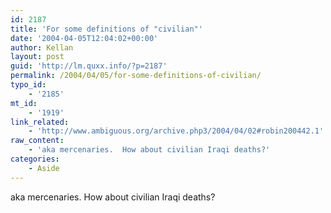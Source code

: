 ```yaml
---
id: 2187
title: 'For some definitions of "civilian"'
date: '2004-04-05T12:04:02+00:00'
author: Kellan
layout: post
guid: 'http://lm.quxx.info/?p=2187'
permalink: /2004/04/05/for-some-definitions-of-civilian/
typo_id:
    - '2185'
mt_id:
    - '1919'
link_related:
    - 'http://www.ambiguous.org/archive.php3/2004/04/02#robin200442.1'
raw_content:
    - 'aka mercenaries.  How about civilian Iraqi deaths?'
categories:
    - Aside
---
```


aka mercenaries. How about civilian Iraqi deaths?
